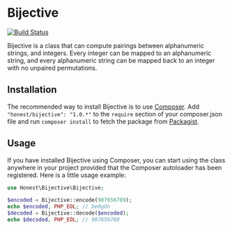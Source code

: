 # Bijective

[![Build Status](https://secure.travis-ci.org/daniel-morris/bijective.png?branch=master)](http://travis-ci.org/daniel-morris/bijective)

Bijective is a class that can compute pairings between alphanumeric strings, and
integers. Every integer can be mapped to an alphanumeric string, and every
alphanumeric string can be mapped back to an integer with no unpaired permutations.

## Installation

The recommended way to install Bijective is to use
[Composer](http://getcomposer.org/). Add `"honest/bijective": "1.0.*"` to the
`require` section of your composer.json file and run `composer install` to fetch the
package from [Packagist](https://packagist.org/packages/honest/bijective).

## Usage

If you have installed Bijective using Composer, you can start using the class
anywhere in your project provided that the Composer autoloader has been registered.
Here is a little usage example:


```php
use Honest\Bijective\Bijective;

$encoded = Bijective::encode(987656789);
echo $encoded, PHP_EOL; // be0gOn
$decoded = Bijective::decode($encoded);
echo $decoded, PHP_EOL; // 987656789
```
